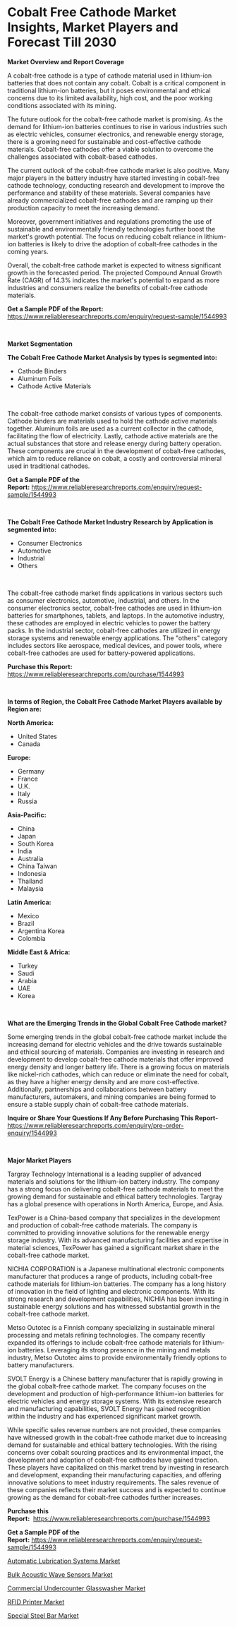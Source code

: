 <p><h1>Cobalt Free Cathode Market Insights, Market Players and Forecast Till 2030</h1></p><p><strong>Market Overview and Report Coverage</strong></p>
<p><p>A cobalt-free cathode is a type of cathode material used in lithium-ion batteries that does not contain any cobalt. Cobalt is a critical component in traditional lithium-ion batteries, but it poses environmental and ethical concerns due to its limited availability, high cost, and the poor working conditions associated with its mining.</p><p>The future outlook for the cobalt-free cathode market is promising. As the demand for lithium-ion batteries continues to rise in various industries such as electric vehicles, consumer electronics, and renewable energy storage, there is a growing need for sustainable and cost-effective cathode materials. Cobalt-free cathodes offer a viable solution to overcome the challenges associated with cobalt-based cathodes.</p><p>The current outlook of the cobalt-free cathode market is also positive. Many major players in the battery industry have started investing in cobalt-free cathode technology, conducting research and development to improve the performance and stability of these materials. Several companies have already commercialized cobalt-free cathodes and are ramping up their production capacity to meet the increasing demand.</p><p>Moreover, government initiatives and regulations promoting the use of sustainable and environmentally friendly technologies further boost the market's growth potential. The focus on reducing cobalt reliance in lithium-ion batteries is likely to drive the adoption of cobalt-free cathodes in the coming years.</p><p>Overall, the cobalt-free cathode market is expected to witness significant growth in the forecasted period. The projected Compound Annual Growth Rate (CAGR) of 14.3% indicates the market's potential to expand as more industries and consumers realize the benefits of cobalt-free cathode materials.</p></p>
<p><strong>Get a Sample PDF of the Report:</strong> <a href="https://www.reliableresearchreports.com/enquiry/request-sample/1544993">https://www.reliableresearchreports.com/enquiry/request-sample/1544993</a></p>
<p>&nbsp;</p>
<p><strong>Market Segmentation</strong></p>
<p><strong>The Cobalt Free Cathode Market Analysis by types is segmented into:</strong></p>
<p><ul><li>Cathode Binders</li><li>Aluminum Foils</li><li>Cathode Active Materials</li></ul></p>
<p>&nbsp;</p>
<p><p>The cobalt-free cathode market consists of various types of components. Cathode binders are materials used to hold the cathode active materials together. Aluminum foils are used as a current collector in the cathode, facilitating the flow of electricity. Lastly, cathode active materials are the actual substances that store and release energy during battery operation. These components are crucial in the development of cobalt-free cathodes, which aim to reduce reliance on cobalt, a costly and controversial mineral used in traditional cathodes.</p></p>
<p><strong>Get a Sample PDF of the Report:</strong>&nbsp;<a href="https://www.reliableresearchreports.com/enquiry/request-sample/1544993">https://www.reliableresearchreports.com/enquiry/request-sample/1544993</a></p>
<p>&nbsp;</p>
<p><strong>The Cobalt Free Cathode Market Industry Research by Application is segmented into:</strong></p>
<p><ul><li>Consumer Electronics</li><li>Automotive</li><li>Industrial</li><li>Others</li></ul></p>
<p>&nbsp;</p>
<p><p>The cobalt-free cathode market finds applications in various sectors such as consumer electronics, automotive, industrial, and others. In the consumer electronics sector, cobalt-free cathodes are used in lithium-ion batteries for smartphones, tablets, and laptops. In the automotive industry, these cathodes are employed in electric vehicles to power the battery packs. In the industrial sector, cobalt-free cathodes are utilized in energy storage systems and renewable energy applications. The "others" category includes sectors like aerospace, medical devices, and power tools, where cobalt-free cathodes are used for battery-powered applications.</p></p>
<p><strong>Purchase this Report:</strong>&nbsp; <a href="https://www.reliableresearchreports.com/purchase/1544993">https://www.reliableresearchreports.com/purchase/1544993</a></p>
<p>&nbsp;</p>
<p><strong>In terms of Region, the Cobalt Free Cathode Market Players available by Region are:</strong></p>
<p>
    <p> <strong> North America: </strong>
        <ul>
            <li>United States</li>
            <li>Canada</li>
        </ul>
        </p> 
    <p> <strong> Europe: </strong>
        <ul>
            <li>Germany</li>
            <li>France</li>
            <li>U.K.</li>
            <li>Italy</li>
            <li>Russia</li>
        </ul>
        </p> 
    <p> <strong> Asia-Pacific: </strong>
        <ul>
            <li>China</li>
            <li>Japan</li>
            <li>South Korea</li>
            <li>India</li>
            <li>Australia</li>
            <li>China Taiwan</li>
            <li>Indonesia</li>
            <li>Thailand</li>
            <li>Malaysia</li>
        </ul>
        </p> 
    <p> <strong> Latin America: </strong>
        <ul>
            <li>Mexico</li>
            <li>Brazil</li>
            <li>Argentina Korea</li>
            <li>Colombia</li>
        </ul>
        </p> 
    <p> <strong> Middle East & Africa: </strong>
        <ul>
            <li>Turkey</li>
            <li>Saudi</li>
            <li>Arabia</li>
            <li>UAE</li>
            <li>Korea</li>
        </ul>
    </p>
    </p>
<p>&nbsp;</p>
<p><strong>What are the Emerging Trends in the Global Cobalt Free Cathode market?</strong></p>
<p><p>Some emerging trends in the global cobalt-free cathode market include the increasing demand for electric vehicles and the drive towards sustainable and ethical sourcing of materials. Companies are investing in research and development to develop cobalt-free cathode materials that offer improved energy density and longer battery life. There is a growing focus on materials like nickel-rich cathodes, which can reduce or eliminate the need for cobalt, as they have a higher energy density and are more cost-effective. Additionally, partnerships and collaborations between battery manufacturers, automakers, and mining companies are being formed to ensure a stable supply chain of cobalt-free cathode materials.</p></p>
<p><strong>Inquire or Share Your Questions If Any Before Purchasing This Report</strong>- <a href="https://www.reliableresearchreports.com/enquiry/pre-order-enquiry/1544993">https://www.reliableresearchreports.com/enquiry/pre-order-enquiry/1544993</a></p>
<p>&nbsp;</p>
<p><strong>Major Market Players</strong></p>
<p><p>Targray Technology International is a leading supplier of advanced materials and solutions for the lithium-ion battery industry. The company has a strong focus on delivering cobalt-free cathode materials to meet the growing demand for sustainable and ethical battery technologies. Targray has a global presence with operations in North America, Europe, and Asia.</p><p>TexPower is a China-based company that specializes in the development and production of cobalt-free cathode materials. The company is committed to providing innovative solutions for the renewable energy storage industry. With its advanced manufacturing facilities and expertise in material sciences, TexPower has gained a significant market share in the cobalt-free cathode market.</p><p>NICHIA CORPORATION is a Japanese multinational electronic components manufacturer that produces a range of products, including cobalt-free cathode materials for lithium-ion batteries. The company has a long history of innovation in the field of lighting and electronic components. With its strong research and development capabilities, NICHIA has been investing in sustainable energy solutions and has witnessed substantial growth in the cobalt-free cathode market.</p><p>Metso Outotec is a Finnish company specializing in sustainable mineral processing and metals refining technologies. The company recently expanded its offerings to include cobalt-free cathode materials for lithium-ion batteries. Leveraging its strong presence in the mining and metals industry, Metso Outotec aims to provide environmentally friendly options to battery manufacturers.</p><p>SVOLT Energy is a Chinese battery manufacturer that is rapidly growing in the global cobalt-free cathode market. The company focuses on the development and production of high-performance lithium-ion batteries for electric vehicles and energy storage systems. With its extensive research and manufacturing capabilities, SVOLT Energy has gained recognition within the industry and has experienced significant market growth.</p><p>While specific sales revenue numbers are not provided, these companies have witnessed growth in the cobalt-free cathode market due to increasing demand for sustainable and ethical battery technologies. With the rising concerns over cobalt sourcing practices and its environmental impact, the development and adoption of cobalt-free cathodes have gained traction. These players have capitalized on this market trend by investing in research and development, expanding their manufacturing capacities, and offering innovative solutions to meet industry requirements. The sales revenue of these companies reflects their market success and is expected to continue growing as the demand for cobalt-free cathodes further increases.</p></p>
<p><strong>Purchase this Report:</strong>&nbsp;&nbsp;<a href="https://www.reliableresearchreports.com/purchase/1544993">https://www.reliableresearchreports.com/purchase/1544993</a></p>
<p></p>
<p><strong>Get a Sample PDF of the Report:</strong>&nbsp;<a href="https://www.reliableresearchreports.com/enquiry/request-sample/1544993">https://www.reliableresearchreports.com/enquiry/request-sample/1544993</a></p>
<p><p><a href="https://medium.com/@jackytorphy/automatic-lubrication-systems-market-research-report-its-history-and-forecast-2023-to-2030-eb07101a7cd2">Automatic Lubrication Systems Market</a></p><p><a href="https://medium.com/@minnieebert2827/bulk-acoustic-wave-sensors-market-insights-into-market-cagr-market-trends-and-growth-strategies-2265d5a99e9c">Bulk Acoustic Wave Sensors Market</a></p><p><a href="https://github.com/gdfhhhj/Market-Research-Report-List-1/blob/main/commercial-undercounter-glasswasher-market.md">Commercial Undercounter Glasswasher Market</a></p><p><a href="https://medium.com/@zitakuvalis/rfid-printer-market-analysis-and-sze-forecasted-for-period-from-2023-to-2030-d4b5883d3507">RFID Printer Market</a></p><p><a href="https://github.com/luckyshygirl/Market-Research-Report-List-1/blob/main/special-steel-bar-market.md">Special Steel Bar Market</a></p></p>